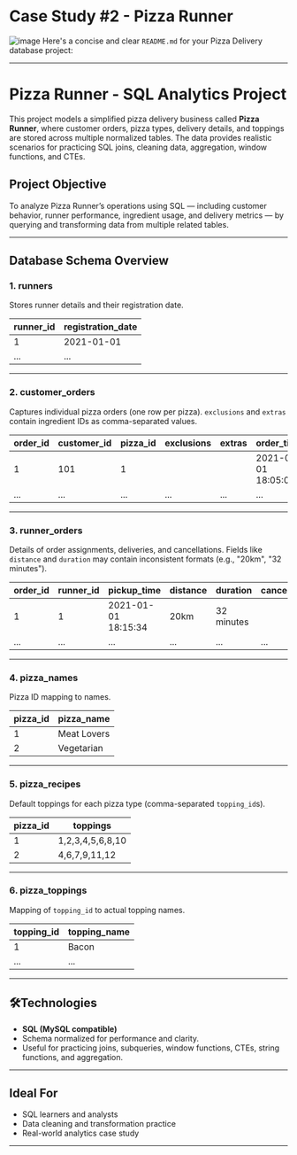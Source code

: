 # Case Study #2 - Pizza Runner

![image](https://github.com/user-attachments/assets/7b21aaef-861b-4893-a296-b532b24344da)
Here's a concise and clear `README.md` for your Pizza Delivery database project:

---

# Pizza Runner - SQL Analytics Project

This project models a simplified pizza delivery business called **Pizza Runner**, where customer orders, pizza types, delivery details, and toppings are stored across multiple normalized tables. The data provides realistic scenarios for practicing SQL joins, cleaning data, aggregation, window functions, and CTEs.

##  Project Objective

To analyze Pizza Runner’s operations using SQL — including customer behavior, runner performance, ingredient usage, and delivery metrics — by querying and transforming data from multiple related tables.

---

## Database Schema Overview

### 1. **runners**

Stores runner details and their registration date.

| runner\_id | registration\_date |
| ---------- | ------------------ |
| 1          | 2021-01-01         |
| ...        | ...                |

---

### 2. **customer\_orders**

Captures individual pizza orders (one row per pizza). `exclusions` and `extras` contain ingredient IDs as comma-separated values.

| order\_id | customer\_id | pizza\_id | exclusions | extras | order\_time         |
| --------- | ------------ | --------- | ---------- | ------ | ------------------- |
| 1         | 101          | 1         |            |        | 2021-01-01 18:05:02 |
| ...       | ...          | ...       | ...        | ...    | ...                 |

---

### 3. **runner\_orders**

Details of order assignments, deliveries, and cancellations. Fields like `distance` and `duration` may contain inconsistent formats (e.g., "20km", "32 minutes").

| order\_id | runner\_id | pickup\_time        | distance | duration   | cancellation |
| --------- | ---------- | ------------------- | -------- | ---------- | ------------ |
| 1         | 1          | 2021-01-01 18:15:34 | 20km     | 32 minutes |              |
| ...       | ...        | ...                 | ...      | ...        | ...          |

---

### 4. **pizza\_names**

Pizza ID mapping to names.

| pizza\_id | pizza\_name |
| --------- | ----------- |
| 1         | Meat Lovers |
| 2         | Vegetarian  |

---

### 5. **pizza\_recipes**

Default toppings for each pizza type (comma-separated `topping_id`s).

| pizza\_id | toppings         |
| --------- | ---------------- |
| 1         | 1,2,3,4,5,6,8,10 |
| 2         | 4,6,7,9,11,12    |

---

### 6. **pizza\_toppings**

Mapping of `topping_id` to actual topping names.

| topping\_id | topping\_name |
| ----------- | ------------- |
| 1           | Bacon         |
| ...         | ...           |

---


## 🛠Technologies

* **SQL (MySQL compatible)**
* Schema normalized for performance and clarity.
* Useful for practicing joins, subqueries, window functions, CTEs, string functions, and aggregation.

---

## Ideal For

* SQL learners and analysts
* Data cleaning and transformation practice
* Real-world analytics case study

---
